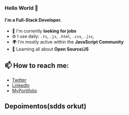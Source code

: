### Hello World 👋

#### I'm a Full-Stack Developer.

- 🏢 I'm currently **looking for jobs**
- ⚙️ I use daily: `.ts`, `.js`, `.html`, `.css`, `.jsx`,
- 🌍 I'm mostly active within the **JavaScript Community**
- 🌱 Learning all about **Open Source/JS**

## 📫 How to reach me: 

- <a href="https://twitter.com/tukeer01" target="blank" >Twitter</a>
- <a href="https://www.linkedin.com/in/cristian-silva-dev/" target="blank" >LinkedIn</a>
- <a href="http://cristuker.github.io/" target="blank" >MyPortifolio</a>


## Depoimentos(sdds orkut)